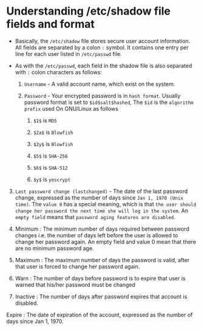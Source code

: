 # Understanding /etc/shadow file fields and format

- Basically, the `/etc/shadow` file stores secure user account information. All fields are separated by a colon `:` symbol. It contains one entry per line for each user listed in `/etc/passwd` file.

- As with the `/etc/passwd`, each field in the shadow file is also separated with `:` colon characters as follows:

  1. `Username` - A valid account name, which exist on the system.

  2. `Password` - Your encrypted password is in `hash format`. Usually password format is set to `$id$salt$hashed`, The `$id` is the `algorithm prefix` used On GNU/Linux as follows

     1. `$1$` is `MD5`

     2. `$2a$` is `Blowfish`

     3. `$2y$` is `Blowfish`

     4. `$5$` is `SHA-256`

     5. `$6$` is `SHA-512`

     6. `$y$` is `yescrypt`

3. `Last password change (lastchanged)` - The date of the last password change, expressed as the number of days since `Jan 1, 1970 (Unix time)`. The `value 0` has a special meaning, which is that `the user should change her password the next time she will log in the system`. An `empty field` means that `password aging features are disabled`.

4. Minimum : The minimum number of days required between password changes i.e. the number of days left before the user is allowed to change her password again. An empty field and value 0 mean that there are no minimum password age.

5. Maximum : The maximum number of days the password is valid, after that user is forced to change her password again.

6. Warn : The number of days before password is to expire that user is warned that his/her password must be changed

8. Inactive : The number of days after password expires that account is disabled.

Expire : The date of expiration of the account, expressed as the number of days since Jan 1, 1970.